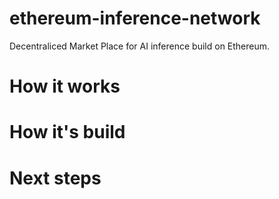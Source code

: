 # ethereum-inference-network

Decentraliced Market Place for AI inference build on Ethereum.

# How it works

# How it's build

# Next steps

 
